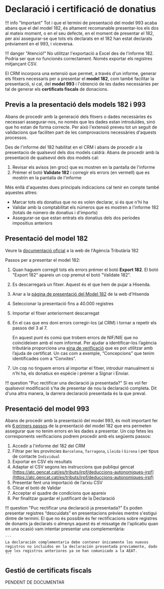 # Declaració i certificació de donatius

!!! info "Important"
    Tot i que el termini de presentació del model 993 acaba abans que el del model 182, és altament recomanable presentar-los els dos al mateix moment, o en el seu defecte, en el moment de presentar el 182, per així assegurar-se que tots els declarats en el 182 han estat declarats prèviament en el 993, i viceversa.

!!! danger "Atenció!"
    No utilitzar l'exportació a Excel des de l'informe 182. Podria ser que no funcionés correctament. Només exportar els registres mitjançant CSV.

El CRM incorpora una extensió que permet, a través d'un informe, generar els fitxers necessaris per a presentar el **model 182**, com també facilitar la presentació, si cal, del **model 993** i l'obtenció de les dades necessàries per tal de generar els **certificats fiscals** de donacions.

## Previs a la presentació dels models 182 i 993

Abans de procedir amb la generació dels fitxers o dades necessàries és necessari assegurar-nos, no només que les dades estan introduïdes, sinó que ho estan de forma correcte. Per això l'extensió preveu tot un seguit de validacions que faciliten part de les comprovacions necessàries d'aquests processos.

Des de l'informe del 182 habilitat en el CRM i abans de procedir a la presentacio de qualsevol dels dos models caldrà:
Abans de procedir amb la presentació de qualsevol dels dos models cal:

1. Revisar els avisos (en groc) que es mostren en la pantalla de l'informe
2. Prémer el botó **Validate 182** i corregir els errors (en vermell) que es mostrin en la pantalla de l'informe

Més enllà d'aquestes dues principals indicacions cal tenir en compte també aquestes altres:

- Marcar tots els donatius que no es volen declarar, si és que n'hi ha
- Validar amb la comptabilitat els números que es mostren a l'informe 182 (totals de número de donatius i d'imports)
- Assegurar-se que estan entrats els donatius dels dos períodes impositius anteriors

## Presentació del model 182

Veure la [documentació oficial](https://sede.agenciatributaria.gob.es/Sede/ca_es/ayuda/consultas-informaticas/declaraciones-informativas-ayuda-tecnica/modelos-181-189/modelo-182-formulario.html) a la web de l'Agència Tributària 182

Passos per a presentar el model 182:

1. Quan haguem corregit tots els errors prémer el botó **Export 182**. El botó "Export 182" apareix un cop premut el botó "Validate 182".
2. Es descarregarà un fitxer. Aquest és el que hem de pujar a Hisenda.
3. Anar a la [pàgina de presentació del Model 182](https://sede.agenciatributaria.gob.es/Sede/va_es/procedimientoini/GI02.shtml) de la web d'Hisenda
4. Seleccionar la presentació fins a 40.000 registres
5. Importar el fitxer anteriorment descarregat
6. En el cas que ens doni errors corregir-los (al CRM) i tornar a repetir els passos del 3 al 7.

     En aquest punt és comú que trobem errors de NIF/NIE que no coincideixen amb el nom informat. Per ajudar a identificar-los l’agència tributària proporciona una [eina de verificació](https://www1.agenciatributaria.gob.es/wlpl/BUGC-JDIT/Cnec) que es pot utilitzar amb l’ajuda de certificat. Un cas com a exemple, “Concepcions” que tenim identificades com a “Conxites”.

7. Un cop no tinguem errors al importar el fitxer, introduir manualment si n’hi ha, els donatius en espècie i prémer a Signar i Enviar.

!!! question "Puc rectificar una declaració ja presentada?"
    Si es vol fer qualsevol modificació s'ha de presentar de nou la declaració completa. Dit d'una altra manera, la darrera declaració presentada és la que preval.

## Presentació del model 993

Abans de procedir amb la presentació del model 993, és molt important fer els [6 primers passos](#presentacio-del-model-182) de la presentació del model 182 que ens permeten assegurar que no tenim errors en les dades a presentar. Un cop fetes les corresponents verificacions podrem procedir amb els següents passos:

1. Accedir a l'informe del 182 del CRM
2. Filtrar per les províncies `Barcelona`, `Tarragona`, `Lleida` i `Girona` i per tipus de contacte `Individual`
3. Exportar en CSV els resultats
4. Adaptar el CSV segons les instruccions que publiqui gencat [https://atc.gencat.cat/es/tributs/irpf/deduccions-autonomiques-irpf](https://atc.gencat.cat/es/tributs/irpf/deduccions-autonomiques-irpf)
5. Presentar fent una importació de l’arxiu CSV
6. Clicar el botó de Validar
7. Acceptar el quadre de condicions que apareix
8. Per finalitzar guardar el justificant de la Declaració

!!! question "Puc rectificar una declaració ja presentada?"
    Es poden presentar registres “descuidats” en presentacions prèvies mentre s'estigui dintre de termini. El que no és possible és fer rectificacions sobre registres de donants ja declarats o almenys aquest és el missatge de l'aplicatiu quan en una ocasió vam intentar presentar una complementària:

    ```
    La declaración complementaria debe contener únicamente los nuevos registros no incluidos en la declaración presentada previamente, dado que los registros anteriores ya se han comunicado a la AEAT.
    ```

## Gestió de certificats fiscals

PENDENT DE DOCUMENTAR